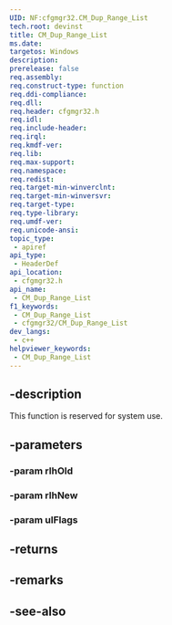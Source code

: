 ```yaml
---
UID: NF:cfgmgr32.CM_Dup_Range_List
tech.root: devinst
title: CM_Dup_Range_List
ms.date: 
targetos: Windows
description: 
prerelease: false
req.assembly: 
req.construct-type: function
req.ddi-compliance: 
req.dll: 
req.header: cfgmgr32.h
req.idl: 
req.include-header: 
req.irql: 
req.kmdf-ver: 
req.lib: 
req.max-support: 
req.namespace: 
req.redist: 
req.target-min-winverclnt: 
req.target-min-winversvr: 
req.target-type: 
req.type-library: 
req.umdf-ver: 
req.unicode-ansi: 
topic_type:
 - apiref
api_type:
 - HeaderDef
api_location:
 - cfgmgr32.h
api_name:
 - CM_Dup_Range_List
f1_keywords:
 - CM_Dup_Range_List
 - cfgmgr32/CM_Dup_Range_List
dev_langs:
 - c++
helpviewer_keywords:
 - CM_Dup_Range_List
---
```


## -description

This function is reserved for system use.

## -parameters

### -param rlhOld

### -param rlhNew

### -param ulFlags

## -returns

## -remarks

## -see-also

